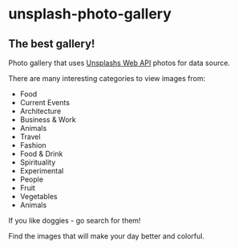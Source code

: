 # unsplash-photo-gallery

## The best gallery!

Photo gallery that uses [Unsplashs Web API](https://unsplash.com/) photos for data source.

There are many interesting categories to view images from:

* Food
* Current Events
* Architecture
* Business & Work
* Animals
* Travel
* Fashion
* Food & Drink
* Spirituality
* Experimental
* People
* Fruit
* Vegetables
* Animals

If you like doggies - go search for them!

Find the images that will make your day better and colorful.


